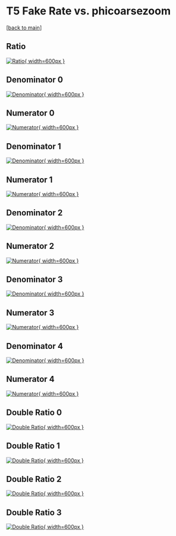 # T5 Fake Rate vs. phicoarsezoom

[[back to main](./)]



## Ratio

[![Ratio](../mtv/var/T5_fakerate_phicoarsezoom.png){ width=600px }](../mtv/var/T5_fakerate_phicoarsezoom.pdf)

## Denominator 0

[![Denominator](../mtv/den/T5_fakerate_phicoarsezoom_den0.png){ width=600px }](../mtv/den/T5_fakerate_phicoarsezoom_den0.pdf)

## Numerator 0

[![Numerator](../mtv/num/T5_fakerate_phicoarsezoom_num0.png){ width=600px }](../mtv/num/T5_fakerate_phicoarsezoom_num0.pdf)

## Denominator 1

[![Denominator](../mtv/den/T5_fakerate_phicoarsezoom_den1.png){ width=600px }](../mtv/den/T5_fakerate_phicoarsezoom_den1.pdf)

## Numerator 1

[![Numerator](../mtv/num/T5_fakerate_phicoarsezoom_num1.png){ width=600px }](../mtv/num/T5_fakerate_phicoarsezoom_num1.pdf)

## Denominator 2

[![Denominator](../mtv/den/T5_fakerate_phicoarsezoom_den2.png){ width=600px }](../mtv/den/T5_fakerate_phicoarsezoom_den2.pdf)

## Numerator 2

[![Numerator](../mtv/num/T5_fakerate_phicoarsezoom_num2.png){ width=600px }](../mtv/num/T5_fakerate_phicoarsezoom_num2.pdf)

## Denominator 3

[![Denominator](../mtv/den/T5_fakerate_phicoarsezoom_den3.png){ width=600px }](../mtv/den/T5_fakerate_phicoarsezoom_den3.pdf)

## Numerator 3

[![Numerator](../mtv/num/T5_fakerate_phicoarsezoom_num3.png){ width=600px }](../mtv/num/T5_fakerate_phicoarsezoom_num3.pdf)

## Denominator 4

[![Denominator](../mtv/den/T5_fakerate_phicoarsezoom_den4.png){ width=600px }](../mtv/den/T5_fakerate_phicoarsezoom_den4.pdf)

## Numerator 4

[![Numerator](../mtv/num/T5_fakerate_phicoarsezoom_num4.png){ width=600px }](../mtv/num/T5_fakerate_phicoarsezoom_num4.pdf)

## Double Ratio 0

[![Double Ratio](../mtv/ratio/T5_fakerate_phicoarsezoom_ratio0.png){ width=600px }](../mtv/ratio/T5_fakerate_phicoarsezoom_ratio0.pdf)

## Double Ratio 1

[![Double Ratio](../mtv/ratio/T5_fakerate_phicoarsezoom_ratio1.png){ width=600px }](../mtv/ratio/T5_fakerate_phicoarsezoom_ratio1.pdf)

## Double Ratio 2

[![Double Ratio](../mtv/ratio/T5_fakerate_phicoarsezoom_ratio2.png){ width=600px }](../mtv/ratio/T5_fakerate_phicoarsezoom_ratio2.pdf)

## Double Ratio 3

[![Double Ratio](../mtv/ratio/T5_fakerate_phicoarsezoom_ratio3.png){ width=600px }](../mtv/ratio/T5_fakerate_phicoarsezoom_ratio3.pdf)


